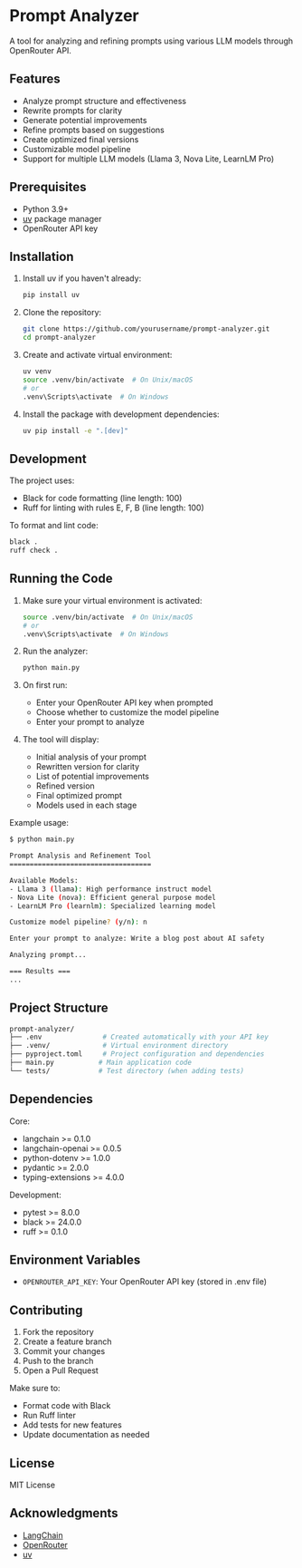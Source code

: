 # Prompt Analyzer

A tool for analyzing and refining prompts using various LLM models through OpenRouter API.

## Features

- Analyze prompt structure and effectiveness
- Rewrite prompts for clarity
- Generate potential improvements
- Refine prompts based on suggestions
- Create optimized final versions
- Customizable model pipeline
- Support for multiple LLM models (Llama 3, Nova Lite, LearnLM Pro)

## Prerequisites

- Python 3.9+
- [uv](https://github.com/astral-sh/uv) package manager
- OpenRouter API key

## Installation

1. Install uv if you haven't already:

    ```bash
    pip install uv
    ```

2. Clone the repository:

    ```bash
    git clone https://github.com/yourusername/prompt-analyzer.git
    cd prompt-analyzer
    ```

3. Create and activate virtual environment:

    ```bash
    uv venv
    source .venv/bin/activate  # On Unix/macOS
    # or
    .venv\Scripts\activate  # On Windows
    ```

4. Install the package with development dependencies:

    ```bash
    uv pip install -e ".[dev]"
    ```

## Development

The project uses:

- Black for code formatting (line length: 100)
- Ruff for linting with rules E, F, B (line length: 100)

To format and lint code:

```bash
black .
ruff check .
```

## Running the Code

1. Make sure your virtual environment is activated:

    ```bash
    source .venv/bin/activate  # On Unix/macOS
    # or
    .venv\Scripts\activate  # On Windows
    ```

2. Run the analyzer:

    ```bash
    python main.py
    ```

3. On first run:
   - Enter your OpenRouter API key when prompted
   - Choose whether to customize the model pipeline
   - Enter your prompt to analyze

4. The tool will display:
   - Initial analysis of your prompt
   - Rewritten version for clarity
   - List of potential improvements
   - Refined version
   - Final optimized prompt
   - Models used in each stage

Example usage:

```bash
$ python main.py

Prompt Analysis and Refinement Tool
===================================

Available Models:
- Llama 3 (llama): High performance instruct model
- Nova Lite (nova): Efficient general purpose model
- LearnLM Pro (learnlm): Specialized learning model

Customize model pipeline? (y/n): n

Enter your prompt to analyze: Write a blog post about AI safety

Analyzing prompt...

=== Results ===
...
```

## Project Structure

``` bash
prompt-analyzer/
├── .env               # Created automatically with your API key
├── .venv/             # Virtual environment directory
├── pyproject.toml     # Project configuration and dependencies
├── main.py           # Main application code
└── tests/            # Test directory (when adding tests)
```

## Dependencies

Core:

- langchain >= 0.1.0
- langchain-openai >= 0.0.5
- python-dotenv >= 1.0.0
- pydantic >= 2.0.0
- typing-extensions >= 4.0.0

Development:

- pytest >= 8.0.0
- black >= 24.0.0
- ruff >= 0.1.0

## Environment Variables

- `OPENROUTER_API_KEY`: Your OpenRouter API key (stored in .env file)

## Contributing

1. Fork the repository
2. Create a feature branch
3. Commit your changes
4. Push to the branch
5. Open a Pull Request

Make sure to:

- Format code with Black
- Run Ruff linter
- Add tests for new features
- Update documentation as needed

## License

MIT License

## Acknowledgments

- [LangChain](https://github.com/langchain-ai/langchain)
- [OpenRouter](https://openrouter.ai/)
- [uv](https://github.com/astral-sh/uv)

